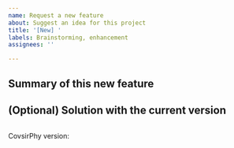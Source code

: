 ```yaml
---
name: Request a new feature
about: Suggest an idea for this project
title: '[New] '
labels: Brainstorming, enhancement
assignees: ''

---
```


## Summary of this new feature


## (Optional) Solution with the current version

```Python

```

CovsirPhy version: 
